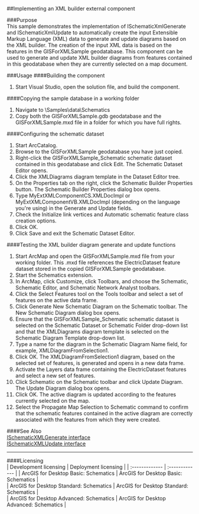 ##Implementing an XML builder external component

###Purpose  
This sample demonstrates the implementation of ISchematicXmlGenerate and ISchematicXmlUpdate to automatically create the input Extensible Markup Language (XML) data to generate and update diagrams based on the XML builder. The creation of the input XML data is based on the features in the GISForXMLSample geodatabase. This component can be used to generate and update XML builder diagrams from features contained in this geodatabase when they are currently selected on a map document.   


###Usage
####Building the component  
1. Start Visual Studio, open the solution file, and build the component.  

####Copying the sample database in a working folder  
1. Navigate to <ArcGIS DeveloperKit install location>\Samples\data\Schematics  
1. Copy both the GISForXMLSample.gdb geodatabase and the GISForXMLSample.mxd file in a folder for which you have full rights.  

####Configuring the schematic dataset  
1. Start ArcCatalog.  
1. Browse to the GISForXMLSample geodatabase you have just copied.  
1. Right-click the GISForXMLSample_Schematic schematic dataset contained in this geodatabase and click Edit. The Schematic Dataset Editor opens.  
1. Click the XMLDiagrams diagram template in the Dataset Editor tree.  
1. On the Properties tab on the right, click the Schematic Builder Properties button. The Schematic Builder Properties dialog box opens.  
1. Type MyExtXMLComponentCS.XMLDocImpl or MyExtXMLComponentVB.XMLDocImpl (depending on the language you're using) in the Generate and Update fields.  
1. Check the Initialize link vertices and Automatic schematic feature class creation options.  
1. Click OK.  
1. Click Save and exit the Schematic Dataset Editor.  

####Testing the XML builder diagram generate and update functions  
1. Start ArcMap and open the GISForXMLSample.mxd file from your working folder. This .mxd file references the ElectricDataset feature dataset stored in the copied GISForXMLSample geodatabase.  
1. Start the Schematics extension.  
1. In ArcMap, click Customize, click Toolbars, and choose the Schematic, Schematic Editor, and Schematic Network Analyst toolbars.  
1. Click the Select Features tool on the Tools toolbar and select a set of features on the active data frame.  
1. Click Generate New Schematic Diagram on the Schematic toolbar. The New Schematic Diagram dialog box opens.  
1. Ensure that the GISForXMLSample_Schematic schematic dataset is selected on the Schematic Dataset or Schematic Folder drop-down list and that the XMLDiagrams diagram template is selected on the Schematic Diagram Template drop-down list.  
1. Type a name for the diagram in the Schematic Diagram Name field, for example, XMLDiagramFromSelection1.  
1. Click OK. The XMLDiagramFromSelection1 diagram, based on the selected set of features, is generated and opens in a new data frame.  
1. Activate the Layers data frame containing the ElectricDataset features and select a new set of features.  
1. Click Schematic on the Schematic toolbar and click Update Diagram. The Update Diagram dialog box opens.  
1. Click OK. The active diagram is updated according to the features currently selected on the map.  
1. Select the Propagate Map Selection to Schematic command to confirm that the schematic features contained in the active diagram are correctly associated with the features from which they were created.  







####See Also  
[ISchematicXMLGenerate interface](http://desktopdev.arcgis.com/search/?q=ISchematicXMLGenerate%20interface&p=0&language=en&product=arcobjects-sdk-dotnet&version=&n=15&collection=help)  
[ISchematicXMLUpdate interface](http://desktopdev.arcgis.com/search/?q=ISchematicXMLUpdate%20interface&p=0&language=en&product=arcobjects-sdk-dotnet&version=&n=15&collection=help)  


---------------------------------

####Licensing  
| Development licensing | Deployment licensing | 
| :------------- | :------------- | 
| ArcGIS for Desktop Basic: Schematics | ArcGIS for Desktop Basic: Schematics |  
| ArcGIS for Desktop Standard: Schematics | ArcGIS for Desktop Standard: Schematics |  
| ArcGIS for Desktop Advanced: Schematics | ArcGIS for Desktop Advanced: Schematics |  


